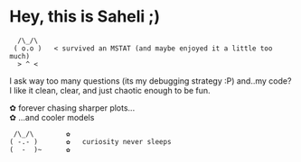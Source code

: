 # Hey, this is Saheli ;)

      /\_/\  
     ( o.o )   < survived an MSTAT (and maybe enjoyed it a little too much)  
      > ^ <    

I ask way too many questions (its my debugging strategy :P) and..my code? I like it clean, clear, and just chaotic enough to be fun.  

✿ forever chasing sharper plots...  
✿ ...and cooler models  

     /\_/\        ✿  
    ( -.- )       ✿   curiosity never sleeps  
    (  -  )~      ✿
  




